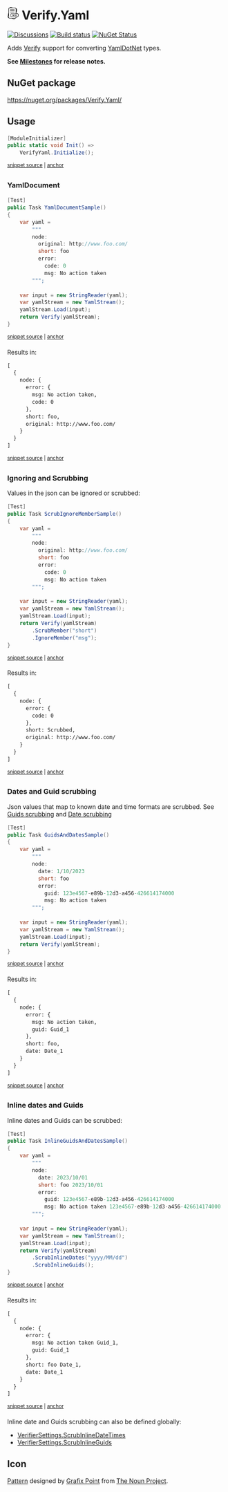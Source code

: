 # <img src="/src/icon.png" height="30px"> Verify.Yaml

[![Discussions](https://img.shields.io/badge/Verify-Discussions-yellow?svg=true&label=)](https://github.com/orgs/VerifyTests/discussions)
[![Build status](https://ci.appveyor.com/api/projects/status/2w0tvfpv56txfale?svg=true)](https://ci.appveyor.com/project/SimonCropp/Verify-Yaml)
[![NuGet Status](https://img.shields.io/nuget/v/Verify.Yaml.svg)](https://www.nuget.org/packages/Verify.Yaml/)

Adds [Verify](https://github.com/VerifyTests/Verify) support for converting [YamlDotNet](https://github.com/aaubry/YamlDotNet) types.

**See [Milestones](../../milestones?state=closed) for release notes.**


## NuGet package

https://nuget.org/packages/Verify.Yaml/


## Usage

<!-- snippet: enable -->
<a id='snippet-enable'></a>
```cs
[ModuleInitializer]
public static void Init() =>
    VerifyYaml.Initialize();
```
<sup><a href='/src/Tests/ModuleInitializer.cs#L3-L9' title='Snippet source file'>snippet source</a> | <a href='#snippet-enable' title='Start of snippet'>anchor</a></sup>
<!-- endSnippet -->


### YamlDocument

<!-- snippet: YamlDocumentSample -->
<a id='snippet-YamlDocumentSample'></a>
```cs
[Test]
public Task YamlDocumentSample()
{
    var yaml =
        """
        node:
          original: http://www.foo.com/
          short: foo
          error:
            code: 0
            msg: No action taken
        """;

    var input = new StringReader(yaml);
    var yamlStream = new YamlStream();
    yamlStream.Load(input);
    return Verify(yamlStream);
}
```
<sup><a href='/src/Tests/Samples.cs#L4-L25' title='Snippet source file'>snippet source</a> | <a href='#snippet-YamlDocumentSample' title='Start of snippet'>anchor</a></sup>
<!-- endSnippet -->

Results in:

<!-- snippet: Samples.YamlDocumentSample.verified.txt -->
<a id='snippet-Samples.YamlDocumentSample.verified.txt'></a>
```txt
[
  {
    node: {
      error: {
        msg: No action taken,
        code: 0
      },
      short: foo,
      original: http://www.foo.com/
    }
  }
]
```
<sup><a href='/src/Tests/Samples.YamlDocumentSample.verified.txt#L1-L12' title='Snippet source file'>snippet source</a> | <a href='#snippet-Samples.YamlDocumentSample.verified.txt' title='Start of snippet'>anchor</a></sup>
<!-- endSnippet -->


### Ignoring and Scrubbing

Values in the json can be ignored or scrubbed:

<!-- snippet: ScrubIgnoreMember -->
<a id='snippet-ScrubIgnoreMember'></a>
```cs
[Test]
public Task ScrubIgnoreMemberSample()
{
    var yaml =
        """
        node:
          original: http://www.foo.com/
          short: foo
          error:
            code: 0
            msg: No action taken
        """;

    var input = new StringReader(yaml);
    var yamlStream = new YamlStream();
    yamlStream.Load(input);
    return Verify(yamlStream)
        .ScrubMember("short")
        .IgnoreMember("msg");
}
```
<sup><a href='/src/Tests/Samples.cs#L27-L50' title='Snippet source file'>snippet source</a> | <a href='#snippet-ScrubIgnoreMember' title='Start of snippet'>anchor</a></sup>
<!-- endSnippet -->

Results in:

<!-- snippet: Samples.ScrubIgnoreMemberSample.verified.txt -->
<a id='snippet-Samples.ScrubIgnoreMemberSample.verified.txt'></a>
```txt
[
  {
    node: {
      error: {
        code: 0
      },
      short: Scrubbed,
      original: http://www.foo.com/
    }
  }
]
```
<sup><a href='/src/Tests/Samples.ScrubIgnoreMemberSample.verified.txt#L1-L11' title='Snippet source file'>snippet source</a> | <a href='#snippet-Samples.ScrubIgnoreMemberSample.verified.txt' title='Start of snippet'>anchor</a></sup>
<!-- endSnippet -->


### Dates and Guid scrubbing

Json values that map to known date and time formats are scrubbed. See [Guids scrubbing](https://github.com/VerifyTests/Verify/blob/main/docs/guids.md) and [Date scrubbing](https://github.com/VerifyTests/Verify/blob/main/docs/dates.md)

<!-- snippet: GuidsAndDates -->
<a id='snippet-GuidsAndDates'></a>
```cs
[Test]
public Task GuidsAndDatesSample()
{
    var yaml =
        """
        node:
          date: 1/10/2023
          short: foo
          error:
            guid: 123e4567-e89b-12d3-a456-426614174000
            msg: No action taken
        """;

    var input = new StringReader(yaml);
    var yamlStream = new YamlStream();
    yamlStream.Load(input);
    return Verify(yamlStream);
}
```
<sup><a href='/src/Tests/Samples.cs#L52-L73' title='Snippet source file'>snippet source</a> | <a href='#snippet-GuidsAndDates' title='Start of snippet'>anchor</a></sup>
<!-- endSnippet -->

Results in:

<!-- snippet: Samples.GuidsAndDatesSample.verified.txt -->
<a id='snippet-Samples.GuidsAndDatesSample.verified.txt'></a>
```txt
[
  {
    node: {
      error: {
        msg: No action taken,
        guid: Guid_1
      },
      short: foo,
      date: Date_1
    }
  }
]
```
<sup><a href='/src/Tests/Samples.GuidsAndDatesSample.verified.txt#L1-L12' title='Snippet source file'>snippet source</a> | <a href='#snippet-Samples.GuidsAndDatesSample.verified.txt' title='Start of snippet'>anchor</a></sup>
<!-- endSnippet -->


### Inline dates and Guids

Inline dates and Guids can be scrubbed:

<!-- snippet: InlineGuidsAndDates -->
<a id='snippet-InlineGuidsAndDates'></a>
```cs
[Test]
public Task InlineGuidsAndDatesSample()
{
    var yaml =
        """
        node:
          date: 2023/10/01
          short: foo 2023/10/01
          error:
            guid: 123e4567-e89b-12d3-a456-426614174000
            msg: No action taken 123e4567-e89b-12d3-a456-426614174000
        """;

    var input = new StringReader(yaml);
    var yamlStream = new YamlStream();
    yamlStream.Load(input);
    return Verify(yamlStream)
        .ScrubInlineDates("yyyy/MM/dd")
        .ScrubInlineGuids();
}
```
<sup><a href='/src/Tests/Samples.cs#L75-L99' title='Snippet source file'>snippet source</a> | <a href='#snippet-InlineGuidsAndDates' title='Start of snippet'>anchor</a></sup>
<!-- endSnippet -->

Results in:

<!-- snippet: Samples.InlineGuidsAndDatesSample.verified.txt -->
<a id='snippet-Samples.InlineGuidsAndDatesSample.verified.txt'></a>
```txt
[
  {
    node: {
      error: {
        msg: No action taken Guid_1,
        guid: Guid_1
      },
      short: foo Date_1,
      date: Date_1
    }
  }
]
```
<sup><a href='/src/Tests/Samples.InlineGuidsAndDatesSample.verified.txt#L1-L12' title='Snippet source file'>snippet source</a> | <a href='#snippet-Samples.InlineGuidsAndDatesSample.verified.txt' title='Start of snippet'>anchor</a></sup>
<!-- endSnippet -->

Inline date and Guids scrubbing can also be defined globally:

  * [VerifierSettings.ScrubInlineDateTimes](https://github.com/VerifyTests/Verify/blob/main/docs/dates.md#globally-2)
  * [VerifierSettings.ScrubInlineGuids](https://github.com/VerifyTests/Verify/blob/main/docs/guids.md#globally-1)


## Icon

[Pattern](https://thenounproject.com/icon/yaml-file-extension-3015661/) designed by [Grafix Point](https://thenounproject.com/creator/virtualdesign/) from [The Noun Project](https://thenounproject.com/).
